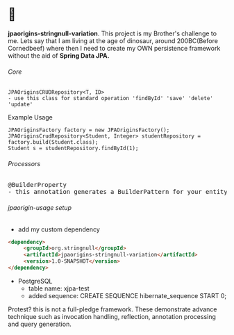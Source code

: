 # 🦖 
<b>jpaorigins-stringnull-variation</b>.
This project is my Brother's challenge to me. Lets say that I am living at the age of dinosaur, around 200BC(Before Cornedbeef) where then I need to create my OWN persistence framework without the aid of <b>Spring Data JPA.</b>



###### Core

    JPAOriginsCRUDRepository<T, ID>
    - use this class for standard operation 'findById' 'save' 'delete' 'update'

Example Usage

    JPAOriginsFactory factory = new JPAOriginsFactory();
    JPAOriginsCrudRepository<Student, Integer> studentRepository = factory.build(Student.class);
    Student s = studentRepository.findById(1);


###### Processors 
<pre>
@BuilderProperty
- this annotation generates a BuilderPattern for your entity.
</pre>


###### jpaorigin-usage setup
+ add my custom dependency

```html
<dependency>
	 <groupId>org.stringnull</groupId>
	 <artifactId>jpaorigins-stringnull-variation</artifactId>
	 <version>1.0-SNAPSHOT</version>
</dependency>
```
+ PostgreSQL
  + table name: xjpa-test
  + added sequence: CREATE SEQUENCE hibernate_sequence START 0;

 Protest? this is not a full-pledge framework. These demonstrate advance technique such as invocation handling, reflection, annotation processing and query generation.